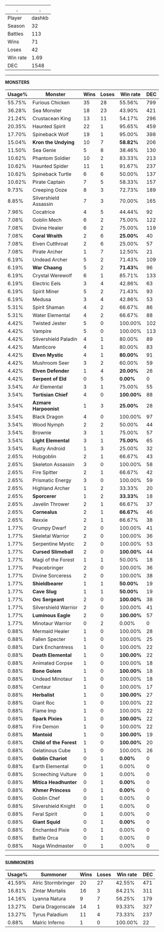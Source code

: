.|.
|-|-
Player|dashkb
Season|32
Battles|113
Wins|71
Loses|42
Win rate|1.69
DEC|1548

---
**MONSTERS**

Usage%|Monster|Wins|Loses|Win rate|DEC|
-|-|-|-|-|-|
55.75%|Furious Chicken|35|28|55.56%|799|
36.28%|Sea Monster|18|23|43.90%|421|
21.24%|Crustacean King|13|11|54.17%|296|
20.35%|Haunted Spirit|22|1|95.65%|459|
17.70%|Spineback Wolf|19|1|95.00%|398|
15.04%|**Kron the Undying**|10|7|**58.82%**|206|
11.50%|Sea Genie|5|8|38.46%|130|
10.62%|Phantom Soldier|10|2|83.33%|213|
10.62%|Haunted Spider|11|1|91.67%|237|
10.62%|Spineback Turtle|6|6|50.00%|137|
10.62%|Pirate Captain|7|5|58.33%|157|
9.73%|Creeping Ooze|8|3|72.73%|189|
8.85%|Silvershield Assassin|7|3|70.00%|165|
7.96%|Cocatrice|4|5|44.44%|92|
7.08%|Goblin Mech|6|2|75.00%|122|
7.08%|Divine Healer|6|2|75.00%|119|
7.08%|**Coral Wraith**|2|6|**25.00%**|40|
7.08%|Elven Cutthroat|2|6|25.00%|57|
7.08%|Pirate Archer|1|7|12.50%|21|
6.19%|Undead Archer|5|2|71.43%|109|
6.19%|**War Chaang**|5|2|**71.43%**|96|
6.19%|Crystal Werewolf|6|1|85.71%|133|
6.19%|Electric Eels|3|4|42.86%|63|
6.19%|Spirit Miner|5|2|71.43%|93|
6.19%|Medusa|3|4|42.86%|53|
5.31%|Spirit Shaman|4|2|66.67%|86|
5.31%|Water Elemental|4|2|66.67%|88|
4.42%|Twisted Jester|5|0|100.00%|102|
4.42%|Vampire|5|0|100.00%|113|
4.42%|Silvershield Paladin|4|1|80.00%|89|
4.42%|Manticore|4|1|80.00%|83|
4.42%|**Elven Mystic**|4|1|**80.00%**|91|
4.42%|Mushroom Seer|3|2|60.00%|59|
4.42%|**Elven Defender**|1|4|**20.00%**|26|
4.42%|**Serpent of Eld**|0|5|**0.00%**|0|
3.54%|Air Elemental|3|1|75.00%|55|
3.54%|**Tortisian Chief**|4|0|**100.00%**|88|
3.54%|**Azmare Harpoonist**|1|3|**25.00%**|28|
3.54%|Black Dragon|4|0|100.00%|97|
3.54%|Wood Nymph|2|2|50.00%|44|
3.54%|Brownie|3|1|75.00%|57|
3.54%|**Light Elemental**|3|1|**75.00%**|65|
3.54%|Rusty Android|1|3|25.00%|32|
2.65%|Hobgoblin|2|1|66.67%|43|
2.65%|Skeleton Assassin|3|0|100.00%|58|
2.65%|Fire Spitter|2|1|66.67%|42|
2.65%|Prismatic Energy|3|0|100.00%|59|
2.65%|Highland Archer|1|2|33.33%|20|
2.65%|**Sporcerer**|1|2|**33.33%**|18|
2.65%|Javelin Thrower|2|1|66.67%|37|
2.65%|**Cornealus**|2|1|**66.67%**|46|
2.65%|Rexxie|2|1|66.67%|38|
1.77%|Grumpy Dwarf|2|0|100.00%|41|
1.77%|Skeletal Warrior|2|0|100.00%|36|
1.77%|Serpentine Mystic|2|0|100.00%|53|
1.77%|**Cursed Slimeball**|2|0|**100.00%**|44|
1.77%|Magi of the Forest|1|1|50.00%|18|
1.77%|Peacebringer|2|0|100.00%|36|
1.77%|Divine Sorceress|2|0|100.00%|38|
1.77%|**Shieldbearer**|1|1|**50.00%**|19|
1.77%|**Cave Slug**|1|1|**50.00%**|19|
1.77%|**Orc Sergeant**|2|0|**100.00%**|38|
1.77%|Silvershield Warrior|2|0|100.00%|41|
1.77%|**Luminous Eagle**|2|0|**100.00%**|57|
1.77%|Minotaur Warrior|0|2|0.00%|0|
0.88%|Mermaid Healer|1|0|100.00%|28|
0.88%|Fallen Specter|1|0|100.00%|25|
0.88%|Dark Enchantress|1|0|100.00%|22|
0.88%|**Death Elemental**|1|0|**100.00%**|22|
0.88%|Animated Corpse|1|0|100.00%|18|
0.88%|**Bone Golem**|1|0|**100.00%**|18|
0.88%|Undead Minotaur|1|0|100.00%|18|
0.88%|Centaur|1|0|100.00%|17|
0.88%|**Herbalist**|1|0|**100.00%**|27|
0.88%|Giant Roc|1|0|100.00%|22|
0.88%|Flame Imp|1|0|100.00%|22|
0.88%|**Spark Pixies**|1|0|**100.00%**|22|
0.88%|Fire Demon|1|0|100.00%|22|
0.88%|**Mantoid**|1|0|**100.00%**|19|
0.88%|**Child of the Forest**|1|0|**100.00%**|20|
0.88%|Gelatinous Cube|1|0|100.00%|26|
0.88%|**Goblin Chariot**|0|1|**0.00%**|0|
0.88%|Earth Elemental|0|1|0.00%|0|
0.88%|Screeching Vulture|0|1|0.00%|0|
0.88%|**Mitica Headhunter**|0|1|**0.00%**|0|
0.88%|**Khmer Princess**|0|1|**0.00%**|0|
0.88%|Goblin Chef|0|1|0.00%|0|
0.88%|Silvershield Knight|0|1|0.00%|0|
0.88%|Feral Spirit|0|1|0.00%|0|
0.88%|**Giant Squid**|0|1|**0.00%**|0|
0.88%|Enchanted Pixie|0|1|0.00%|0|
0.88%|Battle Orca|0|1|0.00%|0|
0.88%|Naga Windmaster|0|1|0.00%|0|

---
**SUMMONERS**

Usage%|Summoner|Wins|Loses|Win rate|DEC|
-|-|-|-|-|-|
41.59%|Alric Stormbringer|20|27|42.55%|471|
16.81%|Zintar Mortalis|16|3|84.21%|311|
14.16%|Lyanna Natura|9|7|56.25%|179|
13.27%|Daria Dragonscale|14|1|93.33%|327|
13.27%|Tyrus Paladium|11|4|73.33%|237|
0.88%|Malric Inferno|1|0|100.00%|22|
